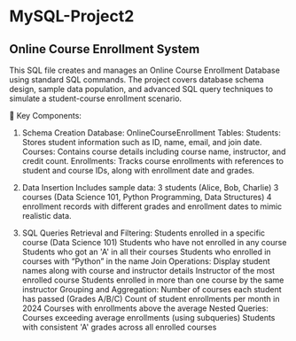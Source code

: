 # MySQL-Project2
 Online Course Enrollment System
 ---------------------------------
This SQL file creates and manages an Online Course Enrollment Database using standard SQL commands. The project covers database schema design, sample data population, and advanced SQL query techniques to simulate a student-course enrollment scenario.

🔧 Key Components:
1. Schema Creation
Database: OnlineCourseEnrollment
Tables:
Students: Stores student information such as ID, name, email, and join date.
Courses: Contains course details including course name, instructor, and credit count.
Enrollments: Tracks course enrollments with references to student and course IDs, along with enrollment date and grades.

2. Data Insertion
Includes sample data:
3 students (Alice, Bob, Charlie)
3 courses (Data Science 101, Python Programming, Data Structures)
4 enrollment records with different grades and enrollment dates to mimic realistic data.

3. SQL Queries
Retrieval and Filtering:
Students enrolled in a specific course (Data Science 101)
Students who have not enrolled in any course
Students who got an 'A' in all their courses
Students who enrolled in courses with “Python” in the name
Join Operations:
Display student names along with course and instructor details
Instructor of the most enrolled course
Students enrolled in more than one course by the same instructor
Grouping and Aggregation:
Number of courses each student has passed (Grades A/B/C)
Count of student enrollments per month in 2024
Courses with enrollments above the average
Nested Queries:
Courses exceeding average enrollments (using subqueries)
Students with consistent 'A' grades across all enrolled courses
